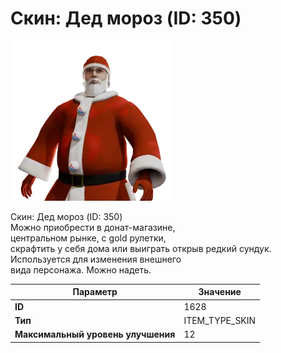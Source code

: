 # Скин: Дед мороз (ID: 350)

![Item Image](../img/1628.webp?raw=true)

Скин: Дед мороз (ID: 350)<br>Можно приобрести в донат-магазине,<br>центральном рынке, с gold рулетки,<br>скрафтить у себя дома или выиграть открыв редкий сундук.<br>Используется для изменения внешнего<br>вида персонажа. Можно надеть.


| Параметр | Значение |
|----------|----------|
| **ID** | 1628 |
| **Тип** | ITEM_TYPE_SKIN |
| **Максимальный уровень улучшения** | 12 |

